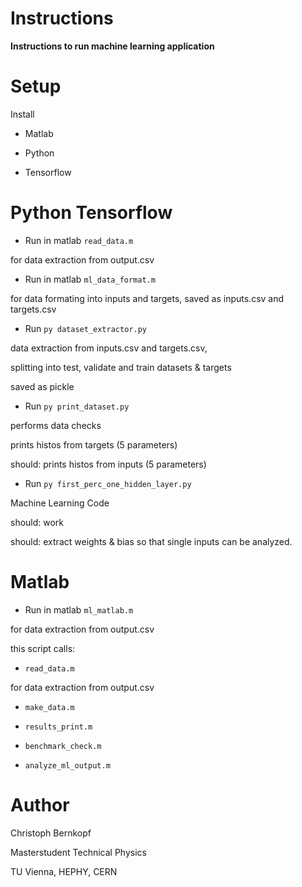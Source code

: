 # Instructions

**Instructions to run machine learning application**

# Setup

Install

* Matlab

* Python

* Tensorflow

# Python Tensorflow

* Run in matlab `read_data.m`

for data extraction from output.csv

* Run in matlab `ml_data_format.m`

for data formating into inputs and targets, saved as inputs.csv and targets.csv

* Run `py dataset_extractor.py`

data extraction from inputs.csv and targets.csv,

splitting into test, validate and train datasets & targets

saved as pickle

* Run `py print_dataset.py`

performs data checks

prints histos from targets (5 parameters)

should: prints histos from inputs (5 parameters)

* Run `py first_perc_one_hidden_layer.py`

Machine Learning Code

should: work

should: extract weights & bias so that single inputs can be analyzed.

# Matlab

* Run in matlab `ml_matlab.m`

for data extraction from output.csv

this script calls:

* `read_data.m`

for data extraction from output.csv

* `make_data.m`

* `results_print.m`

* `benchmark_check.m`

* `analyze_ml_output.m`

# Author

Christoph Bernkopf

Masterstudent Technical Physics

TU Vienna, HEPHY, CERN
